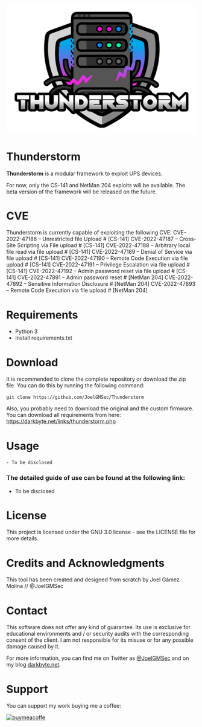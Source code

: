 <p align="center"><img width=750 alt="Thunderstorm" src="https://github.com/JoelGMSec/Thunderstorm/blob/main/Thunderstorm.png"></p>

# Thunderstorm
**Thunderstorm** is a modular framework to exploit UPS devices. 

For now, only the CS-141 and NetMan 204 exploits will be available. The beta version of the framework will be released on the future.


# CVE
Thunderstorm is currently capable of exploiting the following CVE:
CVE-2022-47186 – Unrestricted file Upload # [CS-141]
CVE-2022-47187 – Cross-Site Scripting via File upload # [CS-141]
CVE-2022-47188 – Arbitrary local file read via file upload # [CS-141]
CVE-2022-47189 – Denial of Service via file upload # [CS-141]
CVE-2022-47190 – Remote Code Execution via file upload # [CS-141]
CVE-2022-47191 – Privilege Escalation via file upload # [CS-141]
CVE-2022-47192 – Admin password reset via file upload # [CS-141]
CVE-2022-47891 – Admin password reset # [NetMan 204]
CVE-2022-47892 – Sensitive Information Disclosure # [NetMan 204]
CVE-2022-47893 – Remote Code Execution via file upload # [NetMan 204]


# Requirements
- Python 3
- Install requirements.txt

# Download
It is recommended to clone the complete repository or download the zip file.
You can do this by running the following command:
```
git clone https://github.com/JoelGMSec/Thunderstorm
```

Also, you probably need to download the original and the custom firmware.
You can download all requirements from here:
https://darkbyte.net/links/thunderstorm.php

# Usage
```
- To be disclosed

```

### The detailed guide of use can be found at the following link:

 - To be disclosed


# License
This project is licensed under the GNU 3.0 license - see the LICENSE file for more details.


# Credits and Acknowledgments
This tool has been created and designed from scratch by Joel Gámez Molina // @JoelGMSec


# Contact
This software does not offer any kind of guarantee. Its use is exclusive for educational environments and / or security audits with the corresponding consent of the client. I am not responsible for its misuse or for any possible damage caused by it.

For more information, you can find me on Twitter as [@JoelGMSec](https://twitter.com/JoelGMSec) and on my blog [darkbyte.net](https://darkbyte.net).


# Support
You can support my work buying me a coffee:

[<img width=250 alt="buymeacoffe" src="https://cdn.buymeacoffee.com/buttons/v2/default-blue.png">](https://www.buymeacoffee.com/joelgmsec)
